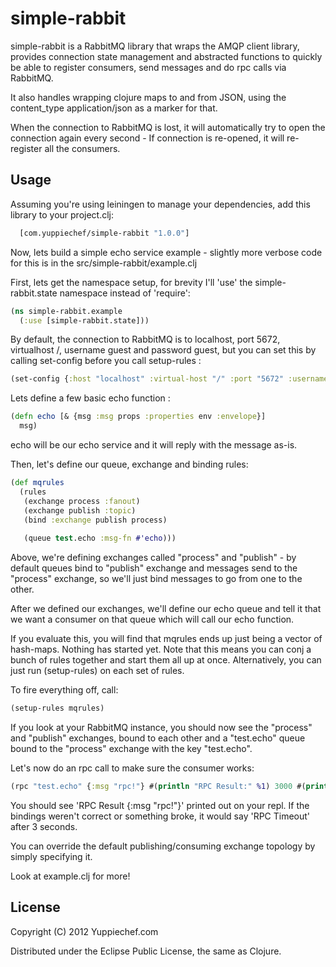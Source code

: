 simple-rabbit
=============

simple-rabbit is a RabbitMQ library that wraps the AMQP client library, provides connection state management and abstracted functions to quickly be able to register consumers, send messages and do rpc calls via RabbitMQ.

It also handles wrapping clojure maps to and from JSON, using the content_type application/json as a marker for that.

When the connection to RabbitMQ is lost, it will automatically try to open the connection again every second - If connection is re-opened, it will re-register all the consumers.

Usage
-----

Assuming you're using leiningen to manage your dependencies, add this library to your project.clj:

```clojure
  [com.yuppiechef/simple-rabbit "1.0.0"]
```

Now, lets build a simple echo service example - slightly more verbose code for this is in the src/simple-rabbit/example.clj

First, lets get the namespace setup, for brevity I'll 'use' the simple-rabbit.state namespace instead of 'require':

```clojure
(ns simple-rabbit.example
  (:use [simple-rabbit.state]))
```

By default, the connection to RabbitMQ is to localhost, port 5672, virtualhost /, username guest and password guest, but you can set this by calling set-config before you call setup-rules :

```clojure
(set-config {:host "localhost" :virtual-host "/" :port "5672" :username "guest" :password "guest"})
```

Lets define a few basic echo function :

```clojure
(defn echo [& {msg :msg props :properties env :envelope}]
  msg)
```

echo will be our echo service and it will reply with the message as-is.

Then, let's define our queue, exchange and binding rules:

```clojure
(def mqrules
  (rules
   (exchange process :fanout)
   (exchange publish :topic)
   (bind :exchange publish process)
   
   (queue test.echo :msg-fn #'echo)))
```

Above, we're defining exchanges called "process" and "publish" - by default queues bind to "publish" exchange and messages send to the "process" exchange, so we'll just bind messages to go from one to the other.

After we defined our exchanges, we'll define our echo queue and tell it that we want a consumer on that queue which will call our echo function.

If you evaluate this, you will find that mqrules ends up just being a vector of hash-maps. Nothing has started yet. Note that this means you can conj a bunch of rules together and start them all up at once. Alternatively, you can just run (setup-rules) on each set of rules.

To fire everything off, call:

```clojure
(setup-rules mqrules)
```

If you look at your RabbitMQ instance, you should now see the "process" and "publish" exchanges, bound to each other and a "test.echo" queue bound to the "process" exchange with the key "test.echo".

Let's now do an rpc call to make sure the consumer works:

```clojure
(rpc "test.echo" {:msg "rpc!"} #(println "RPC Result:" %1) 3000 #(println "RPC Timeout"))
```

You should see 'RPC Result {:msg "rpc!"}' printed out on your repl. If the bindings weren't correct or something broke, it would say 'RPC Timeout' after 3 seconds.

You can override the default publishing/consuming exchange topology by simply specifying it.


Look at example.clj for more!

License
-------

Copyright (C) 2012 Yuppiechef.com

Distributed under the Eclipse Public License, the same as Clojure.
